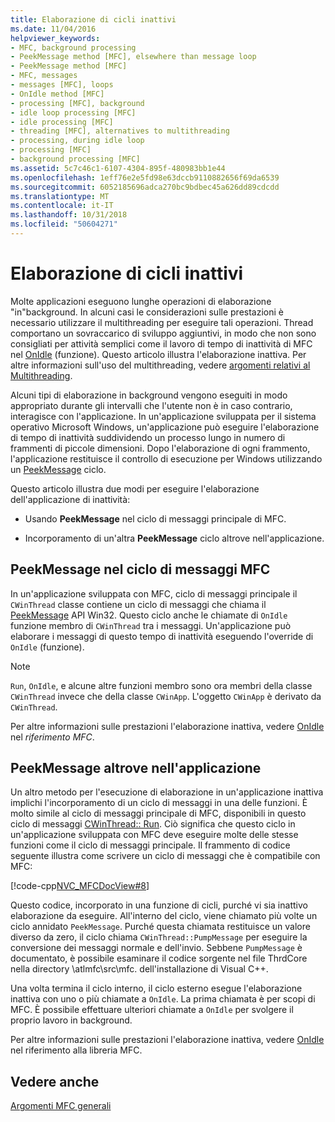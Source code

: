 ```yaml
---
title: Elaborazione di cicli inattivi
ms.date: 11/04/2016
helpviewer_keywords:
- MFC, background processing
- PeekMessage method [MFC], elsewhere than message loop
- PeekMessage method [MFC]
- MFC, messages
- messages [MFC], loops
- OnIdle method [MFC]
- processing [MFC], background
- idle loop processing [MFC]
- idle processing [MFC]
- threading [MFC], alternatives to multithreading
- processing, during idle loop
- processing [MFC]
- background processing [MFC]
ms.assetid: 5c7c46c1-6107-4304-895f-480983bb1e44
ms.openlocfilehash: 1eff76e2e5fd98e63dccb9110882656f69da6539
ms.sourcegitcommit: 6052185696adca270bc9bdbec45a626dd89cdcdd
ms.translationtype: MT
ms.contentlocale: it-IT
ms.lasthandoff: 10/31/2018
ms.locfileid: "50604271"
---
```

# <a name="idle-loop-processing"></a>Elaborazione di cicli inattivi

Molte applicazioni eseguono lunghe operazioni di elaborazione "in"background. In alcuni casi le considerazioni sulle prestazioni è necessario utilizzare il multithreading per eseguire tali operazioni. Thread comportano un sovraccarico di sviluppo aggiuntivi, in modo che non sono consigliati per attività semplici come il lavoro di tempo di inattività di MFC nel [OnIdle](../mfc/reference/cwinthread-class.md#onidle) (funzione). Questo articolo illustra l'elaborazione inattiva. Per altre informazioni sull'uso del multithreading, vedere [argomenti relativi al Multithreading](../parallel/multithreading-support-for-older-code-visual-cpp.md).

Alcuni tipi di elaborazione in background vengono eseguiti in modo appropriato durante gli intervalli che l'utente non è in caso contrario, interagisce con l'applicazione. In un'applicazione sviluppata per il sistema operativo Microsoft Windows, un'applicazione può eseguire l'elaborazione di tempo di inattività suddividendo un processo lungo in numero di frammenti di piccole dimensioni. Dopo l'elaborazione di ogni frammento, l'applicazione restituisce il controllo di esecuzione per Windows utilizzando un [PeekMessage](https://msdn.microsoft.com/library/windows/desktop/ms644943) ciclo.

Questo articolo illustra due modi per eseguire l'elaborazione dell'applicazione di inattività:

- Usando **PeekMessage** nel ciclo di messaggi principale di MFC.

- Incorporamento di un'altra **PeekMessage** ciclo altrove nell'applicazione.

##  <a name="_core_peekmessage_in_the_mfc_message_loop"></a> PeekMessage nel ciclo di messaggi MFC

In un'applicazione sviluppata con MFC, ciclo di messaggi principale il `CWinThread` classe contiene un ciclo di messaggi che chiama il [PeekMessage](https://msdn.microsoft.com/library/windows/desktop/ms644943) API Win32. Questo ciclo anche le chiamate di `OnIdle` funzione membro di `CWinThread` tra i messaggi. Un'applicazione può elaborare i messaggi di questo tempo di inattività eseguendo l'override di `OnIdle` (funzione).

> [!NOTE]
>  `Run`, `OnIdle`, e alcune altre funzioni membro sono ora membri della classe `CWinThread` invece che della classe `CWinApp`. L'oggetto `CWinApp` è derivato da `CWinThread`.

Per altre informazioni sulle prestazioni l'elaborazione inattiva, vedere [OnIdle](../mfc/reference/cwinthread-class.md#onidle) nel *riferimento MFC*.

##  <a name="_core_peekmessage_elsewhere_in_your_application"></a> PeekMessage altrove nell'applicazione

Un altro metodo per l'esecuzione di elaborazione in un'applicazione inattiva implichi l'incorporamento di un ciclo di messaggi in una delle funzioni. È molto simile al ciclo di messaggi principale di MFC, disponibili in questo ciclo di messaggi [CWinThread:: Run](../mfc/reference/cwinthread-class.md#run). Ciò significa che questo ciclo in un'applicazione sviluppata con MFC deve eseguire molte delle stesse funzioni come il ciclo di messaggi principale. Il frammento di codice seguente illustra come scrivere un ciclo di messaggi che è compatibile con MFC:

[!code-cpp[NVC_MFCDocView#8](../mfc/codesnippet/cpp/idle-loop-processing_1.cpp)]

Questo codice, incorporato in una funzione di cicli, purché vi sia inattivo elaborazione da eseguire. All'interno del ciclo, viene chiamato più volte un ciclo annidato `PeekMessage`. Purché questa chiamata restituisce un valore diverso da zero, il ciclo chiama `CWinThread::PumpMessage` per eseguire la conversione dei messaggi normale e dell'invio. Sebbene `PumpMessage` è documentato, è possibile esaminare il codice sorgente nel file ThrdCore nella directory \atlmfc\src\mfc. dell'installazione di Visual C++.

Una volta termina il ciclo interno, il ciclo esterno esegue l'elaborazione inattiva con uno o più chiamate a `OnIdle`. La prima chiamata è per scopi di MFC. È possibile effettuare ulteriori chiamate a `OnIdle` per svolgere il proprio lavoro in background.

Per altre informazioni sulle prestazioni l'elaborazione inattiva, vedere [OnIdle](../mfc/reference/cwinthread-class.md#onidle) nel riferimento alla libreria MFC.

## <a name="see-also"></a>Vedere anche

[Argomenti MFC generali](../mfc/general-mfc-topics.md)

